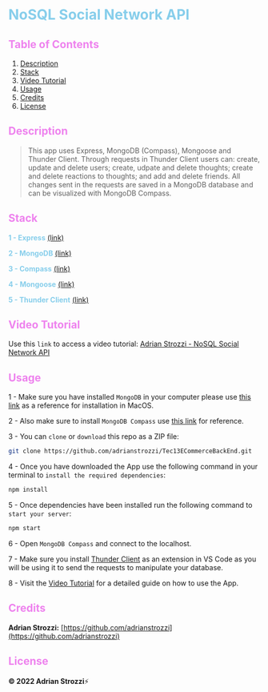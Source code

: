 # <span style="color:skyblue">**NoSQL Social Network API**</span>

## <span style="color:violet">Table of Contents</span>

1. [Description](#Description)
2. [Stack](#Stack)
3. [Video Tutorial](#Video-Tutorial)
4. [Usage](#Usage)
5. [Credits](#Credits)
6. [License](#License)

## <span style="color:violet">Description</span>

> This app uses Express, MongoDB (Compass), Mongoose and Thunder Client. Through requests in Thunder Client users can: create, update and delete users; create, udpate and delete thoughts; create and delete reactions to thoughts; and add and delete friends. All changes sent in the requests are saved in a MongoDB database and can be visualized with MongoDB Compass.

## <span style="color:violet">Stack</span>

<span style="color:skyblue">**1 - Express**</span> [(link)](https://expressjs.com/)

<span style="color:skyblue">**2 - MongoDB**</span> [(link)](https://www.mongodb.com/)

<span style="color:skyblue">**3 - Compass**</span> [(link)](https://www.mongodb.com/products/compass)

<span style="color:skyblue">**4 - Mongoose**</span> [(link)](https://mongoosejs.com/)

<span style="color:skyblue">**5 - Thunder Client**</span> [(link)](https://www.thunderclient.com/)

## <span style="color:violet">Video Tutorial</span>

Use this `link` to access a video tutorial: [Adrian Strozzi - NoSQL Social Network API](new)

## <span style="color:violet">Usage</span>

1 - Make sure you have installed `MongoDB` in your computer please use [this link](https://www.mongodb.com/docs/manual/tutorial/install-mongodb-on-os-x/) as a reference for installation in MacOS.

2 - Also make sure to install `MongoDB Compass` use [this link](https://www.mongodb.com/docs/compass/current/install/) for reference.

3 - You can `clone` or `download` this repo as a ZIP file:

```sh
git clone https://github.com/adrianstrozzi/Tec13ECommerceBackEnd.git
```

4 - Once you have downloaded the App use the following command in your terminal to `install the required dependencies`:

```sh
npm install
```

5 - Once dependencies have been installed run the following command to `start your server`:

```sh
npm start
```

6 - Open `MongoDB Compass` and connect to the localhost.

7 - Make sure you install [Thunder Client](https://www.thunderclient.com/) as an extension in VS Code as you will be using it to send the requests to manipulate your database.

8 - Visit the [Video Tutorial](new) for a detailed guide on how to use the App.

## <span style="color:violet">Credits</span>

**Adrian Strozzi:** [https://github.com/adrianstrozzi](https://github.com/adrianstrozzi)

## <span style="color:violet">License</span>

**© 2022 Adrian Strozzi**:zap:
